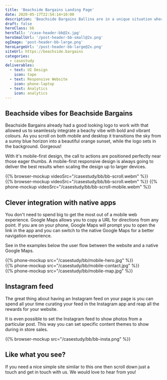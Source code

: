```yaml
---
title: 'Beachside Bargains Landing Page'
date: 2020-05-17T22:54:14+10:00
description: 'Beachside Bargains Ballina are in a unique situation where there are two other stores with the same name just a town away. Therefore it was important that they got a website up quick smart, so they could direct potential customers to the right store.'
draft: false
heroClass: bb
heroTall: '/case-header-bb@2x.jpg'
heroSmallUrl: '/post-header-bb-small@2x.png'
ogImage: 'post-header-bb-large.png'
heroLargeUrl: '/post-header-bb-large@2x.png'
siteUrl: https://beachside.bargains
categories:
  - casestudy
deliverables:
  - text: UI Design
    icon: tape
  - text: Responsive Website
    icon: phone-laptop
  - text: Analytics
    icon: analytics
---
```


## Beachside vibes for Beachside Bargains

Beachside Bargains already had a good looking logo to work with that allowed us to seamlessly integrate a beachy vibe with bold and vibrant colours. As you scroll on both mobile and desktop it transitions the sky from a sunny blue horizon into a beautiful orange sunset, while the logo sets in the background. Gorgeous!

With it's mobile-first design, the call to actions are positioned perfectly near those eager thumbs. A mobile-first responsive design is always going to deliver the best results when scaling the design up to larger devices.

<div class="double"></div>

<div class="mobile-only">
  {{% browser-mockup videoSrc="/casestudy/bb/bb-scroll.webm" %}}
</div>

<div class="finx-responsive desktop-only">
  {{% browser-mockup videoSrc="/casestudy/bb/bb-scroll.webm" %}}
  {{% phone-mockup videoSrc="/casestudy/bb/bb-scroll-mobile.webm" %}}
</div>

## Clever integration with native apps

You don't need to spend big to get the most out of a mobile web experience. Google Maps allows you to copy a URL for directions from any point. If you are on your phone, Google Maps will prompt you to open the link in the app and you can switch to the native Google Maps for a better navigation experience.

See in the examples below the user flow between the website and a native Google Maps.

<div class="phones">
<div class="phones__wrap">
<div class="phones__list">
  <div>
    {{% phone-mockup src="/casestudy/bb/mobile-hero.jpg" %}}
  </div>
  <div>
    {{% phone-mockup src="/casestudy/bb/mobile-contact.jpg" %}}
  </div>
  <div>
    {{% phone-mockup src="/casestudy/bb/mobile-map.jpg" %}}
  </div>
</div>
</div>
</div>

## Instagram feed

The great thing about having an Instagram feed on your page is you can spend all your time curating your feed in the Instagram app and reap all the rewards for your website.

It is even possible to set the Instagram feed to show photos from a particular post. This way you can set specific content themes to show during in store sales.

{{% browser-mockup src="/casestudy/bb/bb-insta.png" %}}

## Like what you see?

If you need a nice simple site similar to this one then scroll down just a touch and get in touch with us. We would love to hear from you!
